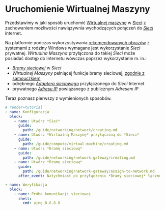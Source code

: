 # Uruchomienie Wirtualnej Maszyny

Przedstawimy w jaki sposób uruchomić [Wirtualnej maszynę](/resource/compute/virtual-machine.md) w [Sieci](/resource/networking/network.md) z zachowaniem możliwości nawiązywnia wychodzących połączeń do *[Sieci](/resource/networking/network.md)* internet.

Na platformie podczas wykorzystywania [rekomendowanych obrazów](/platform/recommended-images.md) z systemami z rodziny Windows wymagane jest wykorzystanie *Sieci* prywatnej. *Wirtualna Maszyna* przyłączona do takiej *Sieci* może posiadać dostęp do Internetu wówczas poprzez wykorzystanie m. in.:

- *[Bramy sieciowej](/resource/networking/network-gateway.md)* w *Sieci*
- *Wirtualnej Maszyny* pełniącej funkcje bramy sieciowej, [zgodnie z samouczkiem](/tutorials/netadp/linux-netgw.md)
- odrębnego *[Adaptera sieciowego](/resource/networking/network-adapter.md)* przyłączonego do *Sieci* Internet
- prywatnego *[Adresu IP](/resource/networking/ip-address.md)* powiązanego z publicznym *Adresem IP*

Teraz poznasz pierwszy z wymienionych sposobów.

```yaml
# render=tutorial
- name: Konfiguracja
  block:
    - name: Utwórz *Sieć*
      guide:
        path: /guide/networking/network/creating.md
    - name: Utwórz *Wirtualną Maszynę* przyłączoną do *Sieci*
      guide:
        path: /guide/compute/virtual-machine/creating.md
    - name: Utwórz *Bramę sieciową*
      guide:
        path: /guide/networking/network-gateway/creating.md
    - name: Utwórz *Bramę sieciową*
      guide:
        path: /guide/networking/network-gateway/assign-to-network.md
      after_event: Natychmiast po przyłączeniu *Bramy sieciowej* łączność do internetu winna być możliwa.

- name: Weryfikacja
  block:
    - name: Próba komunikacji sieciowej
      shell:
        cmd: ping 8.8.8.8
```

<!-- Network: https://app.asana.com/0/836013051111576/836509326193072 -->